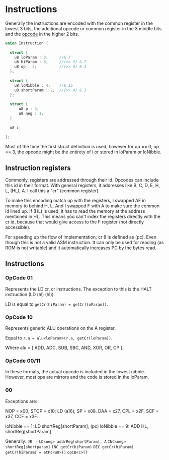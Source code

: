 # Instructions

Generally the instructions are encoded with the common register in the lowest 3 bits, the additional opcode or common register in the 3 middle bits and the <u>opcode</u> in the higher 2 bits.

```cpp
union Instruction {
    
  struct {
    u8 loParam : 3;		//& 7
    u8 hiParam : 3;		//(>> 3) & 7
    u8 op : 2;			//(>> 6) & 3
  };
    
  struct {
    u8 loNibble : 4;	//& 15
    u8 shortParam : 2;	//(>> 4) & 3
  };
    
  struct {
      u8 p : 3;
      u8 neg : 1;
  }
    
  u8 i;
    
};
```

Most of the time the first struct definition is used, however for op == 0, op == 3, the opcode might be the entirety of i or stored in loParam or loNibble.

## Instruction registers

Commonly, registers are addressed through their id. Opcodes can include this id in their format. With general registers, it addresses like B, C, D, E, H, L, (HL), A. I call this a "cr" (common register).

To make this encoding match up with the registers, I swapped AF in memory to behind H, L. And I swapped F with A to make sure the common id lined up. If (HL) is used, it has to read the memory at the address mentioned in HL. This means you can't index the registers directly with the cr id, because that would give access to the F register (not directly accessible). 

For speeding up the flow of implementation; cr 8 is defined as (pc). Even though this is not a valid ASM instruction. It can only be used for reading (as ROM is not writable) and it automatically increases PC by the bytes read.

## Instructions

### OpCode 01

Represents the LD cr, cr instructions. The exception to this is the HALT instruction (LD (hl) (hl)). 

LD is equal to `getCr(hiParam) = getCr(loParam))`.

### OpCode 10

Represents generic ALU operations on the A register.

Equal to `r.a = alu<loParam>(r.a, getCr(loParam))`.

Where alu = [ ADD, ADC, SUB, SBC, AND, XOR, OR, CP ].

### OpCode 00/11

In these formats, the actual opcode is included in the lowest nibble. However, most ops are mirrors and the code is stored in the loParam.

### 00

Exceptions are:

NOP = x00; STOP = x10; LD (a16), SP = x08. 
DAA = x27, CPL = x2F, SCF = x37, CCF = x3F.

loNibble == 1: LD shortReg[shortParam], (pc)
loNibble == 9: ADD HL, shortReg[shortParam]

Generally:
```JR ```
```-```
```LD<neg> addrReg[shortParam], A```
```INC<neg> shortReg[shortparam]```
```INC getCr(hiParam)```
```DEC getCr(hiParam)```
```getCr(hiParam) = atPc<u8>()```
```opCB<c>()```